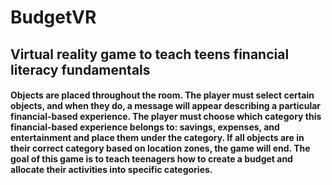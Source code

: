 # BudgetVR
## Virtual reality game to teach teens financial literacy fundamentals
#### Objects are placed throughout the room. The player must select certain objects, and when they do, a message will appear describing a particular financial-based experience. The player must choose which category this financial-based experience belongs to: savings, expenses, and entertainment and place them under the category. If all objects are in their correct category based on location zones, the game will end. The goal of this game is to teach teenagers how to create a budget and allocate their activities into specific categories.
